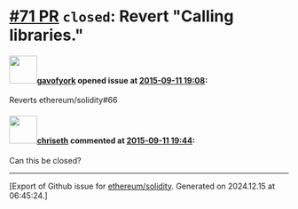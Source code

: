 # [\#71 PR](https://github.com/ethereum/solidity/pull/71) `closed`: Revert "Calling libraries."

#### <img src="https://avatars.githubusercontent.com/u/138296?u=4057698f557eb8d5cae19fdfea0c91f1a69ace49&v=4" width="50">[gavofyork](https://github.com/gavofyork) opened issue at [2015-09-11 19:08](https://github.com/ethereum/solidity/pull/71):

Reverts ethereum/solidity#66


#### <img src="https://avatars.githubusercontent.com/u/9073706?v=4" width="50">[chriseth](https://github.com/chriseth) commented at [2015-09-11 19:44](https://github.com/ethereum/solidity/pull/71#issuecomment-139645182):

Can this be closed?


-------------------------------------------------------------------------------



[Export of Github issue for [ethereum/solidity](https://github.com/ethereum/solidity). Generated on 2024.12.15 at 06:45:24.]

